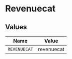 # Revenuecat


## Values

| Name         | Value        |
| ------------ | ------------ |
| `REVENUECAT` | revenuecat   |